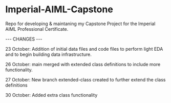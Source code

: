 # Imperial-AIML-Capstone
Repo for developing &amp; maintaning my Capstone Project for the Imperial AIML Professional Certificate.


--- CHANGES ---

23 October: Addition of initial data files and code files to perform light EDA and to begin building data infrastructure.

26 October: main merged with extended class definitions to include more functionality.

27 October: New branch extended-class created to further extend the class definitions

30 October: Added extra class functionality
